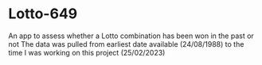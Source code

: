 # Lotto-649
 An app to assess whether a Lotto combination has been won in the past or not
 The data was pulled from earliest date available (24/08/1988) to the time I was working on this project (25/02/2023)
